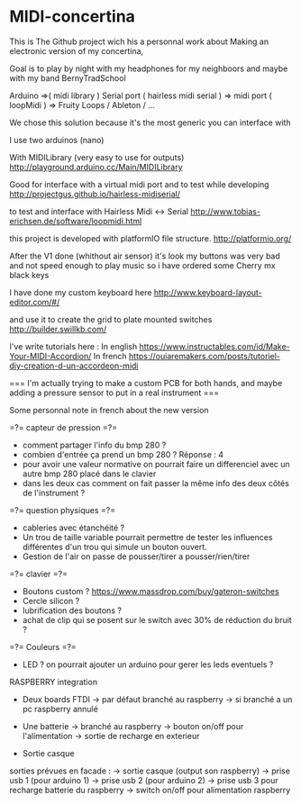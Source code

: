 # MIDI-concertina


This is The Github project wich his a personnal work about Making an electronic version of my concertina,

Goal is to play by night with my headphones for my neighboors and maybe with my band BernyTradSchool

Arduino =>( midi library )  Serial port ( hairless midi serial ) => midi port ( loopMidi ) => Fruity Loops / Ableton / ...

We chose this solution because it's the most generic you can interface with

I use two arduinos (nano)

With MIDILibrary (very easy to use for outputs)
http://playground.arduino.cc/Main/MIDILibrary

Good for interface with a virtual midi port and to test while developing
http://projectgus.github.io/hairless-midiserial/

to test and interface with Hairless Midi <-> Serial
http://www.tobias-erichsen.de/software/loopmidi.html

this project is developed with platformIO file structure.
http://platformio.org/

After the V1 done (whithout air sensor) it's look my buttons was very bad and not speed enough to play music so i have ordered some Cherry mx black keys 

I have done my custom keyboard here 
http://www.keyboard-layout-editor.com/#/

and use it to create the grid to plate mounted switches
http://builder.swillkb.com/

I've write tutorials here :
In english
https://www.instructables.com/id/Make-Your-MIDI-Accordion/
In french
https://ouiaremakers.com/posts/tutoriel-diy-creation-d-un-accordeon-midi


=== I'm actually trying to make a custom PCB for both hands, and maybe adding a pressure sensor to put in a real instrument ===

Some personnal note in french about the new version 

=?= capteur de pression  =?=
    
- comment partager l'info du bmp 280 ?
- combien d'entrée ça prend un bmp 280 ? Réponse : 4
- pour avoir une valeur normative on pourrait faire un differenciel avec un autre bmp 280 placé dans le clavier
- dans les deux cas comment on fait passer la même info des deux côtés de l'instrument ?
    
=?= question physiques  =?=

- cableries avec étanchéité ?
- Un trou de taille variable pourrait permettre de tester les influences différentes d'un trou qui simule un bouton ouvert.
- Gestion de l'air on passe de pousser/tirer a pousser/rien/tirer

=?= clavier  =?=

- Boutons custom ?
https://www.massdrop.com/buy/gateron-switches
- Cercle silicon ? 
- lubrification des boutons ?
- achat de clip qui se posent sur le switch avec 30% de réduction du bruit ?
    
=?= Couleurs  =?=
- LED ? on pourrait ajouter un arduino pour gerer les leds eventuels ?

RASPBERRY integration
- Deux boards FTDI 
    -> par défaut branché au raspberry
    -> si branché a un pc raspberry annulé
    
- Une batterie
    -> branché au raspberry
    -> bouton on/off pour l'alimentation 
    -> sortie de recharge en exterieur
- Sortie casque

sorties prévues en facade : 
    -> sortie casque (output son raspberry)
    -> prise usb 1 (pour arduino 1)
    -> prise usb 2 (pour arduino 2)
    -> prise usb 3 pour recharge batterie du raspberry
    -> switch on/off pour alimentation raspberry
